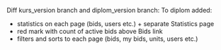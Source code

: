 Diff kurs_version branch and diplom_version branch:
To diplom added:
 - statistics on each page (bids, users etc.) + separate Statistics page
 - red mark with count of active bids above Bids link
 - filters and sorts to each page (bids, my bids, units, users etc.)

